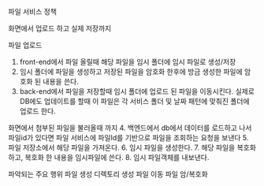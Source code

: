 파일 서비스 정책

화면에서 업로드 하고 실제 저장까지
 
파일 업로드 
1. front-end에서 파일 올릴때 해당 파일을 임시 폴더에 임시 파일로 생성/저장
2. 임시 폴더에 파일을 생성하고 저장된 파일을 암호화 한후에  방금 생성한 파일에 암호화 된 내용을 쓴다.
3. back-end에서 파일을 저장할때 임시 폴더에 업로드 된 파일을 이동시킨다. 실제로 DB에도 업데이트를 할때 이 파일은 각 서비스 폴더 및 날짜 패턴에 맞춰진 폴더에 업로드 한다.

화면에서 첨부된 파일을 불러올때 까지
4. 백엔드에서 db에서 데이터를 로드하고 나서 파일id가 있다면 파일 서비스에 파일Id를 기반으로 파일을 조회하는 요청을 보낸다
5. 파일 저장소에서 해당 파일을 가져온다.
6. 임시 파일을 생성한다.
7. 해당 파일을 복호화 하고, 복호화 한 내용을 임시파일에 쓴다.
8. 임시 파일객체를 내보낸다.


파악되는 주요 행위 
파일 생성
디렉토리 생성
파일 이동
파일 암/복호화 






<!--stackedit_data:
eyJoaXN0b3J5IjpbLTE3OTg5MTYwMjMsMTcyMTM4ODMyNywtMT
QwMzQwNjcyOCwtMTM4MDM5MzQ2OCw0MDgwODAxMzEsLTIwODg3
NDY2MTIsOTQwOTg5MjQxXX0=
-->
